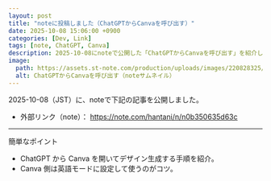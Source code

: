 ```yaml
---
layout: post
title: "noteに投稿しました（ChatGPTからCanvaを呼び出す）"
date: 2025-10-08 15:06:00 +0900
categories: [Dev, Link]
tags: [note, ChatGPT, Canva]
description: 2025-10-08にnoteで公開した「ChatGPTからCanvaを呼び出す」を紹介します。
image:
  path: https://assets.st-note.com/production/uploads/images/220828325/rectangle_large_type_2_125a18b00835b0c579ba8489414e135a.jpeg?fit=bounds&quality=85&width=1280
  alt: ChatGPTからCanvaを呼び出す（noteサムネイル）
---
```


2025-10-08（JST）に、noteで下記の記事を公開しました。

- 外部リンク（note）： https://note.com/hantani/n/n0b350635d63c

---

簡単なポイント

- ChatGPT から Canva を開いてデザイン生成する手順を紹介。
- Canva 側は英語モードに設定して使うのがコツ。

